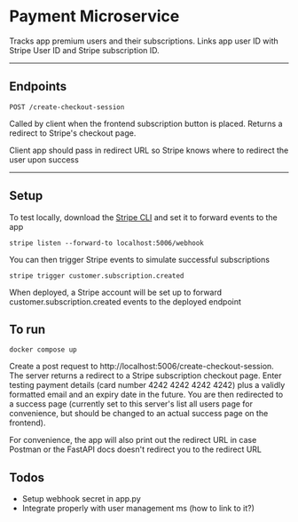 # Payment Microservice 
Tracks app premium users and their subscriptions. Links app user ID with Stripe User ID and Stripe subscription ID. 

___
## Endpoints 
`POST /create-checkout-session`

Called by client when the frontend subscription button is placed. Returns a redirect to Stripe's checkout page.

Client app should pass in redirect URL so Stripe knows where to redirect the user upon success 
___
## Setup 
To test locally, download the [Stripe CLI](https://stripe.com/docs/stripe-cli) and set it to forward events to the app 

`stripe listen --forward-to localhost:5006/webhook`

You can then trigger Stripe events to simulate successful subscriptions 

`stripe trigger customer.subscription.created`

When deployed, a Stripe account will be set up to forward customer.subscription.created events to the deployed endpoint 

## To run 
`docker compose up`

Create a post request to http://localhost:5006/create-checkout-session. The server returns a redirect to a Stripe subscription checkout page. Enter testing payment details (card number 4242 4242 4242 4242) plus a validly formatted email and an expiry date in the future. You are then redirected to a success page (currently set to this server's list all users page for convenience, but should be changed to an actual success page on the frontend).

For convenience, the app will also print out the redirect URL in case Postman or the FastAPI docs doesn't redirect you to the redirect URL 

## Todos
- Setup webhook secret in app.py
- Integrate properly with user management ms (how to link to it?)
